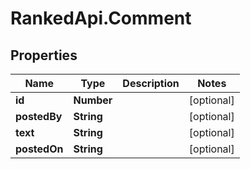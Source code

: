 # RankedApi.Comment

## Properties
Name | Type | Description | Notes
------------ | ------------- | ------------- | -------------
**id** | **Number** |  | [optional] 
**postedBy** | **String** |  | [optional] 
**text** | **String** |  | [optional] 
**postedOn** | **String** |  | [optional] 


